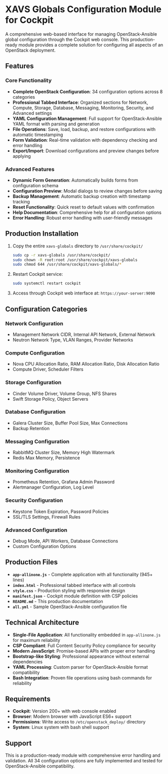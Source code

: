# XAVS Globals Configuration Module for Cockpit

A comprehensive web-based interface for managing OpenStack-Ansible global configuration through the Cockpit web console. This production-ready module provides a complete solution for configuring all aspects of an OpenStack deployment.

## Features

### Core Functionality
- **Complete OpenStack Configuration**: 34 configuration options across 8 categories
- **Professional Tabbed Interface**: Organized sections for Network, Compute, Storage, Database, Messaging, Monitoring, Security, and Advanced settings
- **YAML Configuration Management**: Full support for OpenStack-Ansible YAML format with parsing and generation
- **File Operations**: Save, load, backup, and restore configurations with automatic timestamping
- **Form Validation**: Real-time validation with dependency checking and error handling
- **Export/Import**: Download configurations and preview changes before applying

### Advanced Features
- **Dynamic Form Generation**: Automatically builds forms from configuration schema
- **Configuration Preview**: Modal dialogs to review changes before saving
- **Backup Management**: Automatic backup creation with timestamp tracking
- **Reset Functionality**: Quick reset to default values with confirmation
- **Help Documentation**: Comprehensive help for all configuration options
- **Error Handling**: Robust error handling with user-friendly messages

## Production Installation

1. Copy the entire `xavs-globals` directory to `/usr/share/cockpit/`
   ```bash
   sudo cp -r xavs-globals /usr/share/cockpit/
   sudo chown -R root:root /usr/share/cockpit/xavs-globals
   sudo chmod 644 /usr/share/cockpit/xavs-globals/*
   ```

2. Restart Cockpit service:
   ```bash
   sudo systemctl restart cockpit
   ```

3. Access through Cockpit web interface at: `https://your-server:9090`

## Configuration Categories

### Network Configuration
- Management Network CIDR, Internal API Network, External Network
- Neutron Network Type, VLAN Ranges, Provider Networks

### Compute Configuration  
- Nova CPU Allocation Ratio, RAM Allocation Ratio, Disk Allocation Ratio
- Compute Driver, Scheduler Filters

### Storage Configuration
- Cinder Volume Driver, Volume Group, NFS Shares
- Swift Storage Policy, Object Servers

### Database Configuration
- Galera Cluster Size, Buffer Pool Size, Max Connections
- Backup Retention

### Messaging Configuration
- RabbitMQ Cluster Size, Memory High Watermark
- Redis Max Memory, Persistence

### Monitoring Configuration
- Prometheus Retention, Grafana Admin Password
- Alertmanager Configuration, Log Level

### Security Configuration
- Keystone Token Expiration, Password Policies
- SSL/TLS Settings, Firewall Rules

### Advanced Configuration
- Debug Mode, API Workers, Database Connections
- Custom Configuration Options

## Production Files

- **`app-allinone.js`** - Complete application with all functionality (945+ lines)
- **`index.html`** - Professional tabbed interface with all controls
- **`style.css`** - Production styling with responsive design
- **`manifest.json`** - Cockpit module definition with CSP policies
- **`README.md`** - This production documentation
- **`all.yml`** - Sample OpenStack-Ansible configuration file

## Technical Architecture

- **Single-File Application**: All functionality embedded in `app-allinone.js` for maximum reliability
- **CSP Compliant**: Full Content Security Policy compliance for security
- **Modern JavaScript**: Promise-based APIs with proper error handling
- **Bootstrap-like Styling**: Professional appearance without external dependencies
- **YAML Processing**: Custom parser for OpenStack-Ansible format compatibility
- **Bash Integration**: Proven file operations using bash commands for reliability

## Requirements

- **Cockpit**: Version 200+ with web console enabled
- **Browser**: Modern browser with JavaScript ES6+ support  
- **Permissions**: Write access to `/etc/openstack_deploy/` directory
- **System**: Linux system with bash shell support

## Support

This is a production-ready module with comprehensive error handling and validation. All 34 configuration options are fully implemented and tested for OpenStack-Ansible compatibility.
